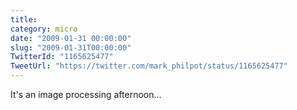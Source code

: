 ```yaml
---
title: 
category: micro
date: "2009-01-31 00:00:00"
slug: "2009-01-31T00:00:00"
TwitterId: "1165625477"
TweetUrl: "https://twitter.com/mark_philpot/status/1165625477"
---
```


It's an image processing afternoon...
